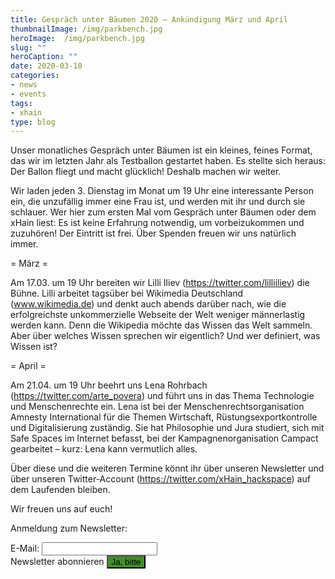 ```yaml
---
title: Gespräch unter Bäumen 2020 – Ankündigung März und April
thumbnailImage: /img/parkbench.jpg
heroImage:  /img/parkbench.jpg
slug: ""
heroCaption: ""
date: 2020-03-10
categories:
- news
- events
tags:
- xhain
type: blog
---
```

Unser monatliches Gespräch unter Bäumen ist ein kleines, feines Format, das wir im letzten Jahr als Testballon gestartet haben. Es stellte sich heraus: Der Ballon fliegt und macht glücklich! Deshalb machen wir weiter.

Wir laden jeden 3. Dienstag im Monat um 19 Uhr eine interessante Person ein, die unzufällig immer eine Frau ist, und werden mit ihr und durch sie schlauer. Wer hier zum ersten Mal vom Gespräch unter Bäumen oder dem xHain liest: Es ist keine Erfahrung notwendig, um vorbeizukommen und zuzuhören! Der Eintritt ist frei. Über Spenden freuen wir uns natürlich immer.

= März =

Am 17.03. um 19 Uhr bereiten wir Lilli Iliev (https://twitter.com/lilliiliev) die Bühne. Lilli arbeitet tagsüber bei Wikimedia Deutschland (www.wikimedia.de) und denkt auch abends darüber nach, wie die erfolgreichste unkommerzielle Webseite der Welt weniger männerlastig werden kann. Denn die Wikipedia möchte das Wissen das Welt sammeln. Aber über welches Wissen sprechen wir eigentlich? Und wer definiert, was Wissen ist?

= April =

Am 21.04. um 19 Uhr beehrt uns Lena Rohrbach (https://twitter.com/arte_povera) und führt uns in das Thema Technologie und Menschenrechte ein. Lena ist bei der Menschenrechtsorganisation Amnesty International für die Themen Wirtschaft, Rüstungsexportkontrolle und Digitalisierung zuständig. Sie hat Philosophie und Jura studiert, sich mit Safe Spaces im Internet befasst, bei der Kampagnenorganisation Campact gearbeitet – kurz: Lena kann vermutlich alles.


Über diese und die weiteren Termine könnt ihr über unseren Newsletter und über unseren Twitter-Account (https://twitter.com/xHain_hackspace) auf dem Laufenden bleiben.

Wir freuen uns auf euch!



Anmeldung zum Newsletter:
<form action="https://formspree.io/gub_newsletter@x-hain.de"
      method="POST">
    <label for="email">E-Mail:
    	<input type="email" name="_replyto" title="E-Mail" required>
    </label><br>
    <label>Newsletter abonnieren
    	<input type="submit" value="Ja, bitte" style="background:#408e27">
	</label><br>
</form>